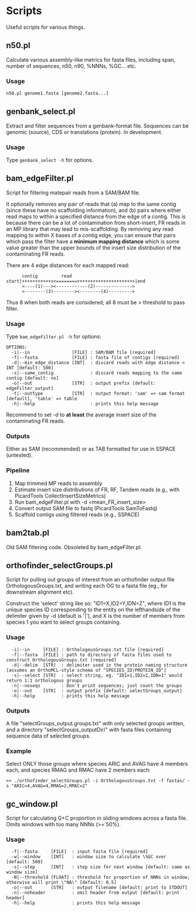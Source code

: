 # Scripts
Useful scripts for various things.

## n50.pl
Calculate various assembly-like metrics for fasta files, including span, number of sequences, n50, n90, %NNNs, %GC... etc.

### Usage
```perl
n50.pl genome1.fasta [genome2.fasta...]
```

## genbank_select.pl
Extract and filter sequences from a genbank-format file. Sequences can be genomic (source), CDS or translations (protein). In development.

### Usage
Type `genbank_select -h` for options.

## bam_edgeFilter.pl
Script for filtering matepair reads from a SAM/BAM file.

It optionally removes any pair of reads that (a) map to the same contig (since these have no scaffolding information), and (b) pairs where either read maps to within a specified distance from the edge of a contig. This is because there can be a lot of contamination from short-insert, FR reads in an MP library that may lead to mis-scaffolding. By removing any read mapping to within X bases of a contig edge, you can ensure that pairs which pass the filter have a __minimum mapping distance__ which is some value greater than the upper bounds of the insert size distribution of the contaminating FR reads.

There are 4 edge distances for each mapped read:

```
      contig         read
start|++++++++++++<========++++++++++++++++++++++|end
      <----(1)---><------------(2)-------------->
      <--------(3)--------><--------(4)--------->
```

Thus 8 when both reads are considered; all 8 must be > threshold to pass filter.

### Usage
Type `bam_edgeFilter.pl -h` for options:

```
OPTIONS:
  -i|--in                [FILE] : SAM/BAM file [required]
  -f|--fasta             [FILE] : fasta file of contigs [required]
  -d|--min_edge_distance [INT]  : discard reads with edge distance < INT [default: 500]
  -s|--same_contig              : discard reads mapping to the same contig [default: no]
  -o|--out               [STR]  : output prefix [default: edgeFilter_output]
  -t|--outtype           [STR]  : output format: 'sam' => sam format [default], 'table' => table
  -h|--help                     : prints this help message
```

Recommend to set -d to __at least__ the average insert size of the contaminating FR reads.

### Outputs
Either as SAM (recommended) or as TAB formatted for use in SSPACE (untested).

### Pipeline
1. Map trimmed MP reads to assembly
2. Estimate insert size distributions of FR, RF, Tandem reads (e.g., with PicardTools CollectInsertSizeMetrics)
3. Run bam_edgeFilter.pl with -d <mean_FR_insert_size>
4. Convert output SAM file to fastq (PicardTools SamToFastq)
5. Scaffold contigs using filtered reads (e.g., SSPACE)

## bam2tab.pl
Old SAM filtering code. Obsoleted by bam_edgeFilter.pl.

## orthofinder_selectGroups.pl
Script for pulling out groups of interest from an orthofinder output file OrthologousGroups.txt, and writing each OG to a fasta file (eg., for downstream alignment etc).

Construct the 'select' string like so: "ID1=X,ID2=Y,IDN=Z", where ID1 is the unique species ID corresponding to the entity on the lefthandside of the delimiter given by -d (default is '|'), and X is the number of members from species 1 you want to select groups containing.

### Usage
```
  -i|--in     [FILE] : OrthologousGroups.txt file [required]
  -f|--fasta  [FILE] : path to directory of fasta files used to construct OrthologousGroups.txt [required]
  -d|--delim  [STR]  : delimiter used in the protein naming structure [assumes an OrthoMCL-style schema of "SPECIES_ID|PROTEIN_ID"]
  -s|--select [STR]  : select string, eg. "ID1=1,ID2=1,IDN=1" would return 1:1 orthologous groups
  -n|--noseqs        : Don't print sequences; just count the groups
  -o|--out    [STR]  : output prefix [default: selectGroups_output]
  -h|--help          : prints this help message
```

### Outputs
A file "selectGroups_output.groups.txt" with only selected groups written, and a directory "selectGroups_outputDir/" with fasta files containing sequence data of selected groups.

### Example
Select ONLY those groups where species ARIC and AVAG have 4 members each, and species RMAG and RMAC have 2 members each:
```
>> ./orthofinder_selectGroups.pl -i OrthologousGroups.txt -f fastas/ -s "ARIC=4,AVAG=4,RMAG=2,RMAC=2"
```

## gc_window.pl
Script for calculating G+C proportion in sliding windows across a fasta file. Omits windows with too many NNNs (>= 50%).

### Usage
```
  -f|--fasta     [FILE]  : input fasta file [required]
  -w|--window    [INT]   : window size to calculate \%GC over [default: 500]
  -s|--step      [INT]   : step size for next window [default: same as window size]
  -N|--threshold [FLOAT] : threshold for proportion of NNNs in window, otherwise will print \"NA\" [default: 0.5]
  -o|--out       [STR]   : output filename [default: print to STDOUT]
  -n|--noheader          : omit header from output [default: print header]
  -h|--help              : prints this help message
```
